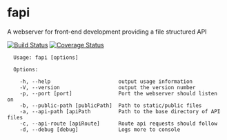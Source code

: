 fapi
====

A webserver for front-end development providing a file structured API

[![Build Status](https://travis-ci.org/webcast-io/fapi.png?branch=master)](https://travis-ci.org/webcast-io/fapi)
[![Coverage Status](https://coveralls.io/repos/webcast-io/fapi/badge.png?branch=master)](https://coveralls.io/r/webcast-io/fapi?branch=master)

```
  Usage: fapi [options]

  Options:

    -h, --help                      output usage information
    -V, --version                   output the version number
    -p, --port [port]               Port the webserver should listen on
    -b, --public-path [publicPath]  Path to static/public files
    -a, --api-path [apiPath         Path to the base directory of API files
    -c, --api-route [apiRoute]      Route api requests should follow
    -d, --debug [debug]             Logs more to console

```
